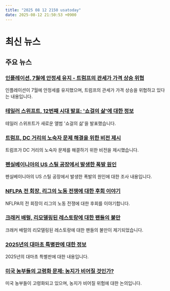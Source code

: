 ```yaml
---
title: "2025 08 12 2150 usatoday"
date: 2025-08-12 21:50:53 +0900
---
```


# 최신 뉴스
## 주요 뉴스
### [인플레이션, 7월에 안정세 유지 - 트럼프의 관세가 가격 상승 위협](https://www.usatoday.com/story/money/2025/08/12/cpi-report-data-inflation-july/85618971007/)
  인플레이션이 7월에 안정세를 유지했으며, 트럼프의 관세가 가격 상승을 위협하고 있다는 내용입니다.
### [테일러 스위프트, 12번째 시대 발표: '쇼걸의 삶'에 대한 정보](https://www.usatoday.com/story/entertainment/music/2025/08/12/taylor-swift-announces-12th-era-what-to-know-about-life-of-a-showgirl/71713227007/)
  테일러 스위프트가 새로운 앨범 '쇼걸의 삶'을 발표했습니다.
### [트럼프, DC 거리의 노숙자 문제 해결을 위한 비전 제시](https://www.usatoday.com/story/news/nation/2025/08/11/trump-homeless-crime-dc/85612383007/)
  트럼프가 DC 거리의 노숙자 문제를 해결하기 위한 비전을 제시했습니다.
### [펜실베이니아의 US 스틸 공장에서 발생한 폭발 원인](https://www.usatoday.com/story/news/nation/2025/08/12/steel-plant-explosion-pennsylvania-investigation/85621986007/)
  펜실베이니아의 US 스틸 공장에서 발생한 폭발의 원인에 대한 조사 내용입니다.
### [NFLPA 전 회장, 리그의 노동 전쟁에 대한 후회 이야기](https://www.usatoday.com/story/sports/nfl/2025/08/12/demaurice-smith-nflpa/85617743007/)
  NFLPA의 전 회장이 리그의 노동 전쟁에 대한 후회를 이야기합니다.
### [크래커 배럴, 리모델링된 레스토랑에 대한 팬들의 불만](https://www.usatoday.com/story/money/restaurants/2025/08/11/cracker-barrel-renovated-restaurants/85611025007/)
  크래커 배럴의 리모델링된 레스토랑에 대한 팬들의 불만이 제기되었습니다.
### [2025년의 대마초 특별판에 대한 정보](https://www.usatoday.com/story/news/money/2025/08/11/kfc-brings-back-two-fan-favorites/85618215007/)
  2025년의 대마초 특별판에 대한 내용입니다.
### [미국 농부들의 고령화 문제: 농지가 비어질 것인가?](https://www.usatoday.com/story/news/nation/2025/08/12/farmers-aging-rapidly-is-food-at-risk/85577304007/)
  미국 농부들이 고령화되고 있으며, 농지가 비어질 위험에 대한 논의입니다.